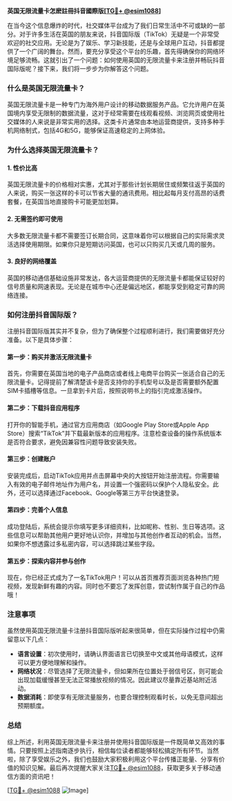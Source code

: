 **英国无限流量卡怎麽註冊抖音國際版[[TG💪+ @esim1088](https://t.me/s/esim1088)]**

在当今这个信息爆炸的时代，社交媒体平台成为了我们日常生活中不可或缺的一部分。对于许多生活在英国的朋友来说，抖音国际版（TikTok）无疑是一个非常受欢迎的社交应用。无论是为了娱乐、学习新技能，还是与全球用户互动，抖音都提供了一个广阔的舞台。然而，要充分享受这个平台的乐趣，首先得确保你的网络环境足够流畅。这就引出了一个问题：如何使用英国的无限流量卡来注册并畅玩抖音国际版呢？接下来，我们将一步步为你解答这个问题。

### 什么是英国无限流量卡？

英国无限流量卡是一种专门为海外用户设计的移动数据服务产品。它允许用户在英国境内享受无限制的数据流量，这对于经常需要在线观看视频、浏览网页或使用社交媒体的人来说是非常实用的选择。这类卡片通常由本地运营商提供，支持多种手机网络制式，包括4G和5G，能够保证高速稳定的上网体验。

### 为什么选择英国无限流量卡？

#### 1. **性价比高**
   英国无限流量卡的价格相对实惠，尤其对于那些计划长期居住或频繁往返于英国的人来说，购买一张这样的卡可以节省大量的通讯费用。相比起每月支付高昂的话费套餐，在英国当地直接购卡可能更加划算。

#### 2. **无需签约即可使用**
   大多数无限流量卡都不需要签订长期合同，这意味着你可以根据自己的实际需求灵活选择使用期限。如果你只是短期访问英国，也可以只购买几天或几周的服务。

#### 3. **良好的网络覆盖**
   英国的移动通信基础设施非常发达，各大运营商提供的无限流量卡都能保证较好的信号质量和网速表现。无论是在城市中心还是偏远地区，都能享受到稳定可靠的网络连接。

### 如何注册抖音国际版？

注册抖音国际版其实并不复杂，但为了确保整个过程顺利进行，我们需要做好充分准备。以下是具体步骤：

#### 第一步：购买并激活无限流量卡

首先，你需要在英国当地的电子产品商店或者线上电商平台购买一张适合自己的无限流量卡。记得提前了解清楚该卡是否支持你的手机型号以及是否需要额外配置SIM卡插槽等信息。一旦拿到卡片后，按照说明书上的指引完成激活操作。

#### 第二步：下载抖音应用程序

打开你的智能手机，通过官方应用商店（如Google Play Store或Apple App Store）搜索“TikTok”并下载最新版本的应用程序。注意检查设备的操作系统版本是否符合要求，避免因兼容性问题导致安装失败。

#### 第三步：创建账户

安装完成后，启动TikTok应用并点击屏幕中央的大按钮开始注册流程。你需要输入有效的电子邮件地址作为用户名，并设置一个强密码以保护个人隐私安全。此外，还可以选择通过Facebook、Google等第三方平台快速登录。

#### 第四步：完善个人信息

成功登陆后，系统会提示你填写更多详细资料，比如昵称、性别、生日等选项。这些信息可以帮助其他用户更好地认识你，并增加与其他创作者互动的机会。当然，如果你不想透露过多私密内容，可以选择跳过某些字段。

#### 第五步：探索内容并参与创作

现在，你已经正式成为了一名TikTok用户！可以从首页推荐页面浏览各种热门短视频，发现新鲜有趣的内容。同时也不要忘了发挥创意，尝试制作属于自己的作品哦！

### 注意事项

虽然使用英国无限流量卡注册抖音国际版听起来很简单，但在实际操作过程中仍需留意以下几点：

- **语言设置**：初次使用时，请确认界面语言已切换至中文或其他母语模式，这样可以更方便地理解和操作。
- **网络状况**：尽管选择了无限流量卡，但如果所在位置处于弱信号区，则可能会出现加载缓慢甚至无法正常播放视频的情况。因此建议尽量靠近基站附近活动。
- **数据消耗**：即使享有无限流量服务，也要合理控制观看时长，以免无意间超出预期额度。

### 总结

综上所述，利用英国无限流量卡来注册并使用抖音国际版是一件既简单又高效的事情。只要按照上述指南逐步执行，相信每位读者都能够轻松搞定所有环节。当然啦，除了享受娱乐之外，我们也鼓励大家积极利用这个平台传播正能量、分享有价值的知识见解。最后再次提醒大家关注[TG💪+ @esim1088](https://t.me/s/esim1088)，获取更多关于移动通信方面的资讯吧！

[[TG💪+ @esim1088](https://t.me/s/esim1088) ![Image](https://i.postimg.cc/4NQfJmqS/Snipaste-2025-05-13-00-14-12.png)]